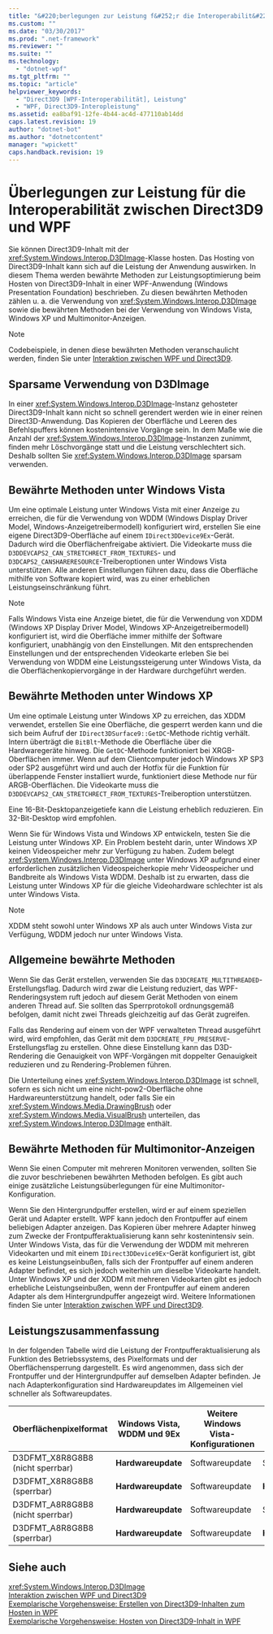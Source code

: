 ```yaml
---
title: "&#220;berlegungen zur Leistung f&#252;r die Interoperabilit&#228;t zwischen Direct3D9 und WPF | Microsoft Docs"
ms.custom: ""
ms.date: "03/30/2017"
ms.prod: ".net-framework"
ms.reviewer: ""
ms.suite: ""
ms.technology: 
  - "dotnet-wpf"
ms.tgt_pltfrm: ""
ms.topic: "article"
helpviewer_keywords: 
  - "Direct3D9 [WPF-Interoperabilität], Leistung"
  - "WPF, Direct3D9-Interopleistung"
ms.assetid: ea8baf91-12fe-4b44-ac4d-477110ab14dd
caps.latest.revision: 19
author: "dotnet-bot"
ms.author: "dotnetcontent"
manager: "wpickett"
caps.handback.revision: 19
---
```

# &#220;berlegungen zur Leistung f&#252;r die Interoperabilit&#228;t zwischen Direct3D9 und WPF
Sie können Direct3D9\-Inhalt mit der <xref:System.Windows.Interop.D3DImage>\-Klasse hosten.  Das Hosting von Direct3D9\-Inhalt kann sich auf die Leistung der Anwendung auswirken.  In diesem Thema werden bewährte Methoden zur Leistungsoptimierung beim Hosten von Direct3D9\-Inhalt in einer WPF\-Anwendung \(Windows Presentation Foundation\) beschrieben.  Zu diesen bewährten Methoden zählen u. a. die Verwendung von <xref:System.Windows.Interop.D3DImage> sowie die bewährten Methoden bei der Verwendung von Windows Vista, Windows XP und Multimonitor\-Anzeigen.  
  
> [!NOTE]
>  Codebeispiele, in denen diese bewährten Methoden veranschaulicht werden, finden Sie unter [Interaktion zwischen WPF und Direct3D9](../../../../docs/framework/wpf/advanced/wpf-and-direct3d9-interoperation.md).  
  
## Sparsame Verwendung von D3DImage  
 In einer <xref:System.Windows.Interop.D3DImage>\-Instanz gehosteter Direct3D9\-Inhalt kann nicht so schnell gerendert werden wie in einer reinen Direct3D\-Anwendung.  Das Kopieren der Oberfläche und Leeren des Befehlspuffers können kostenintensive Vorgänge sein.  In dem Maße wie die Anzahl der <xref:System.Windows.Interop.D3DImage>\-Instanzen zunimmt, finden mehr Löschvorgänge statt und die Leistung verschlechtert sich.  Deshalb sollten Sie <xref:System.Windows.Interop.D3DImage> sparsam verwenden.  
  
## Bewährte Methoden unter Windows Vista  
 Um eine optimale Leistung unter Windows Vista mit einer Anzeige zu erreichen, die für die Verwendung von WDDM \(Windows Display Driver Model, Windows\-Anzeigetreibermodell\) konfiguriert wird, erstellen Sie eine eigene Direct3D9\-Oberfläche auf einem `IDirect3DDevice9Ex`\-Gerät.  Dadurch wird die Oberflächenfreigabe aktiviert.  Die Videokarte muss die `D3DDEVCAPS2_CAN_STRETCHRECT_FROM_TEXTURES`\- und `D3DCAPS2_CANSHARERESOURCE`\-Treiberoptionen unter Windows Vista unterstützen.  Alle anderen Einstellungen führen dazu, dass die Oberfläche mithilfe von Software kopiert wird, was zu einer erheblichen Leistungseinschränkung führt.  
  
> [!NOTE]
>  Falls Windows Vista eine Anzeige bietet, die für die Verwendung von XDDM \(Windows XP Display Driver Model, Windows XP\-Anzeigetreibermodell\) konfiguriert ist, wird die Oberfläche immer mithilfe der Software konfiguriert, unabhängig von den Einstellungen.  Mit den entsprechenden Einstellungen und der entsprechenden Videokarte erleben Sie bei Verwendung von WDDM eine Leistungssteigerung unter Windows Vista, da die Oberflächenkopiervorgänge in der Hardware durchgeführt werden.  
  
## Bewährte Methoden unter Windows XP  
 Um eine optimale Leistung unter Windows XP zu erreichen, das XDDM verwendet, erstellen Sie eine Oberfläche, die gesperrt werden kann und die sich beim Aufruf der `IDirect3DSurface9::GetDC`\-Methode richtig verhält.  Intern überträgt die `BitBlt`\-Methode die Oberfläche über die Hardwaregeräte hinweg.  Die `GetDC`\-Methode funktioniert bei XRGB\-Oberflächen immer.  Wenn auf dem Clientcomputer jedoch Windows XP SP3 oder SP2 ausgeführt wird und auch der Hotfix für die Funktion für überlappende Fenster installiert wurde, funktioniert diese Methode nur für ARGB\-Oberflächen.  Die Videokarte muss die `D3DDEVCAPS2_CAN_STRETCHRECT_FROM_TEXTURES`\-Treiberoption unterstützen.  
  
 Eine 16\-Bit\-Desktopanzeigetiefe kann die Leistung erheblich reduzieren.  Ein 32\-Bit\-Desktop wird empfohlen.  
  
 Wenn Sie für Windows Vista und Windows XP entwickeln, testen Sie die Leistung unter Windows XP.  Ein Problem besteht darin, unter Windows XP keinen Videospeicher mehr zur Verfügung zu haben.  Zudem belegt <xref:System.Windows.Interop.D3DImage> unter Windows XP aufgrund einer erforderlichen zusätzlichen Videospeicherkopie mehr Videospeicher und Bandbreite als Windows Vista WDDM.  Deshalb ist zu erwarten, dass die Leistung unter Windows XP für die gleiche Videohardware schlechter ist als unter Windows Vista.  
  
> [!NOTE]
>  XDDM steht sowohl unter Windows XP als auch unter Windows Vista zur Verfügung, WDDM jedoch nur unter Windows Vista.  
  
## Allgemeine bewährte Methoden  
 Wenn Sie das Gerät erstellen, verwenden Sie das `D3DCREATE_MULTITHREADED`\-Erstellungsflag.  Dadurch wird zwar die Leistung reduziert, das WPF\-Renderingsystem ruft jedoch auf diesem Gerät Methoden von einem anderen Thread auf.  Sie sollten das Sperrprotokoll ordnungsgemäß befolgen, damit nicht zwei Threads gleichzeitig auf das Gerät zugreifen.  
  
 Falls das Rendering auf einem von der WPF verwalteten Thread ausgeführt wird, wird empfohlen, das Gerät mit dem `D3DCREATE_FPU_PRESERVE`\-Erstellungsflag zu erstellen.  Ohne diese Einstellung kann das D3D\-Rendering die Genauigkeit von WPF\-Vorgängen mit doppelter Genauigkeit reduzieren und zu Rendering\-Problemen führen.  
  
 Die Unterteilung eines <xref:System.Windows.Interop.D3DImage> ist schnell, sofern es sich nicht um eine nicht\-pow2\-Oberfläche ohne Hardwareunterstützung handelt, oder falls Sie ein <xref:System.Windows.Media.DrawingBrush> oder <xref:System.Windows.Media.VisualBrush> unterteilen, das <xref:System.Windows.Interop.D3DImage> enthält.  
  
## Bewährte Methoden für Multimonitor\-Anzeigen  
 Wenn Sie einen Computer mit mehreren Monitoren verwenden, sollten Sie die zuvor beschriebenen bewährten Methoden befolgen.  Es gibt auch einige zusätzliche Leistungsüberlegungen für eine Multimonitor\-Konfiguration.  
  
 Wenn Sie den Hintergrundpuffer erstellen, wird er auf einem speziellen Gerät und Adapter erstellt. WPF kann jedoch den Frontpuffer auf einem beliebigen Adapter anzeigen.  Das Kopieren über mehrere Adapter hinweg zum Zwecke der Frontpufferaktualisierung kann sehr kostenintensiv sein.  Unter Windows Vista, das für die Verwendung der WDDM mit mehreren Videokarten und mit einem `IDirect3DDevice9Ex`\-Gerät konfiguriert ist, gibt es keine Leistungseinbußen, falls sich der Frontpuffer auf einem anderen Adapter befindet, es sich jedoch weiterhin um dieselbe Videokarte handelt.  Unter Windows XP und der XDDM mit mehreren Videokarten gibt es jedoch erhebliche Leistungseinbußen, wenn der Frontpuffer auf einem anderen Adapter als dem Hintergrundpuffer angezeigt wird.  Weitere Informationen finden Sie unter [Interaktion zwischen WPF und Direct3D9](../../../../docs/framework/wpf/advanced/wpf-and-direct3d9-interoperation.md).  
  
## Leistungszusammenfassung  
 In der folgenden Tabelle wird die Leistung der Frontpufferaktualisierung als Funktion des Betriebssystems, des Pixelformats und der Oberflächensperrung dargestellt.  Es wird angenommen, dass sich der Frontpuffer und der Hintergrundpuffer auf demselben Adapter befinden.  Je nach Adapterkonfiguration sind Hardwareupdates im Allgemeinen viel schneller als Softwareupdates.  
  
|Oberflächenpixelformat|Windows Vista, WDDM und 9Ex|Weitere Windows Vista\-Konfigurationen|Windows XP SP3 oder SP2 w\/ hotfix|Windows XP SP2|  
|----------------------------|---------------------------------|--------------------------------------------|----------------------------------------|--------------------|  
|D3DFMT\_X8R8G8B8 \(nicht sperrbar\)|**Hardwareupdate**|Softwareupdate|Softwareupdate|Softwareupdate|  
|D3DFMT\_X8R8G8B8 \(sperrbar\)|**Hardwareupdate**|Softwareupdate|**Hardwareupdate**|**Hardwareupdate**|  
|D3DFMT\_A8R8G8B8 \(nicht sperrbar\)|**Hardwareupdate**|Softwareupdate|Softwareupdate|Softwareupdate|  
|D3DFMT\_A8R8G8B8 \(sperrbar\)|**Hardwareupdate**|Softwareupdate|**Hardwareupdate**|Softwareupdate|  
  
## Siehe auch  
 <xref:System.Windows.Interop.D3DImage>   
 [Interaktion zwischen WPF und Direct3D9](../../../../docs/framework/wpf/advanced/wpf-and-direct3d9-interoperation.md)   
 [Exemplarische Vorgehensweise: Erstellen von Direct3D9\-Inhalten zum Hosten in WPF](../../../../docs/framework/wpf/advanced/walkthrough-creating-direct3d9-content-for-hosting-in-wpf.md)   
 [Exemplarische Vorgehensweise: Hosten von Direct3D9\-Inhalt in WPF](../../../../docs/framework/wpf/advanced/walkthrough-hosting-direct3d9-content-in-wpf.md)